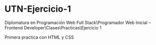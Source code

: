 # UTN-Ejercicio-1

Diplomatura en Programación Web Full Stack\Programador Web Inicial – Frontend Developer\Clases\Practicas\Ejercicio 1

Primera practica con HTML y CSS